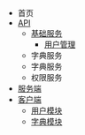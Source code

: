 - 首页
- [API](/docs/api/index.md)
	- [基础服务](/docs/api/base/index.md)
		- [用户管理](/docs/api/base/user.md)
	- 字典服务
	- 字典服务
	- 权限服务
- [服务端](/docs/server/index.md)
- [客户端](/docs/client/index.md)
	- [用户模块](/docs/client/user.md)
	- [字典模块](/docs/client/dict.md)
